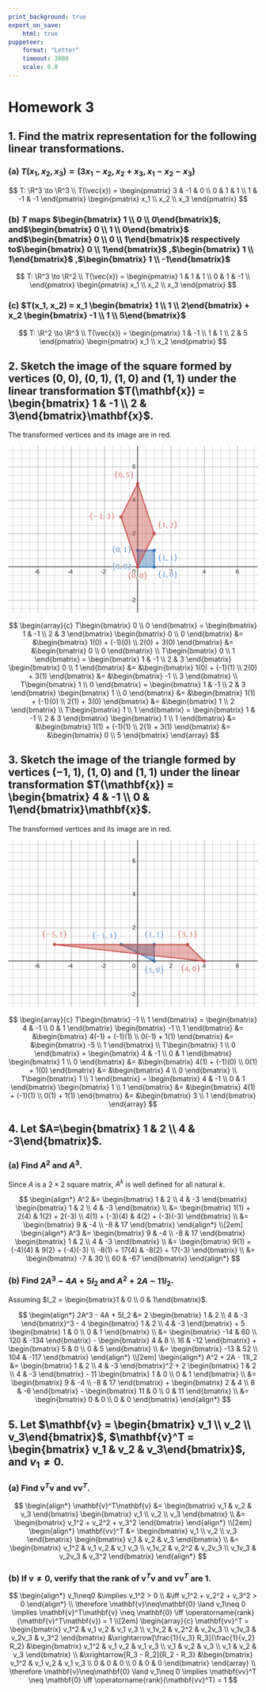 ```yaml
---
print_background: true
export_on_save:
    html: true
puppeteer:
    format: "Letter"
    timeout: 3000
    scale: 0.8
---
```


# Homework 3

## 1. Find the matrix representation for the following linear transformations.


### (a) $T(x_1, x_2, x_3) = (3x_1 - x_2, x_2 + x_3, x_1 - x_2 - x_3)$

$$
T: \R^3 \to \R^3 \\
T(\vec{x}) =
\begin{pmatrix}
    3 & -1 & 0 \\
    0 & 1 & 1 \\
    1 & -1 & -1
\end{pmatrix}
\begin{pmatrix}
    x_1 \\ x_2 \\ x_3
\end{pmatrix}
$$


### (b) $T$ maps $\begin{bmatrix}    1 \\ 0 \\ 0\end{bmatrix}$, and$\begin{bmatrix}    0 \\ 1 \\ 0\end{bmatrix}$ and$\begin{bmatrix}    0 \\ 0 \\ 1\end{bmatrix}$ respectively to$\begin{bmatrix}    0 \\ 1\end{bmatrix}$ ,$\begin{bmatrix}    1 \\ 1\end{bmatrix}$ ,$\begin{bmatrix}    1 \\ -1\end{bmatrix}$

$$
T: \R^3 \to \R^2 \\
T(\vec{x}) =
\begin{pmatrix}
    1 & 1 & 1 \\
    0 & 1 & -1 \\
\end{pmatrix}
\begin{pmatrix}
    x_1 \\ x_2 \\ x_3
\end{pmatrix}
$$


### (c\) $T(x_1, x_2) = x_1 \begin{bmatrix}    1 \\ 1 \\ 2\end{bmatrix} + x_2 \begin{bmatrix}    -1 \\ 1 \\ 5\end{bmatrix}$

$$
T: \R^2 \to \R^3 \\
T(\vec{x}) =
\begin{pmatrix}
    1 & -1 \\
    1 & 1 \\
    2 & 5
\end{pmatrix}
\begin{pmatrix}
    x_1 \\ x_2
\end{pmatrix}
$$


##  2. Sketch the image of the square formed by vertices $(0, 0)$, $(0, 1)$, $(1, 0)$ and $(1, 1)$ under the linear transformation $T(\mathbf{x}) = \begin{bmatrix} 1 & -1 \\ 2 & 3\end{bmatrix}\mathbf{x}$.

The transformed vertices and its image are in red.

![](../assets/hw3_q2_plot_rect.svg)

$$
\begin{array}{c}
    T\begin{bmatrix}
        0 \\ 0
    \end{bmatrix} =
    \begin{bmatrix}
        1 & -1 \\
        2 & 3
    \end{bmatrix}
    \begin{bmatrix}
        0 \\ 0
    \end{bmatrix}
    &=
    &\begin{bmatrix}
        1(0) + (-1)(0) \\
        2(0) + 3(0)
    \end{bmatrix}
    &=
    &\begin{bmatrix}
        0 \\ 0
    \end{bmatrix}
    \\
    T\begin{bmatrix}
        0 \\ 1
    \end{bmatrix} =
    \begin{bmatrix}
        1 & -1 \\
        2 & 3
    \end{bmatrix}
    \begin{bmatrix}
        0 \\ 1
    \end{bmatrix}
    &=
    &\begin{bmatrix}
        1(0) + (-1)(1) \\
        2(0) + 3(1)
    \end{bmatrix}
    &=
    &\begin{bmatrix}
        -1 \\ 3
    \end{bmatrix}
    \\
    T\begin{bmatrix}
        1 \\ 0
    \end{bmatrix} =
    \begin{bmatrix}
        1 & -1 \\
        2 & 3
    \end{bmatrix}
    \begin{bmatrix}
        1 \\ 0
    \end{bmatrix}
    &=
    &\begin{bmatrix}
        1(1) + (-1)(0) \\
        2(1) + 3(0)
    \end{bmatrix}
    &=
    &\begin{bmatrix}
        1 \\ 2
    \end{bmatrix}
    \\
    T\begin{bmatrix}
        1 \\ 1
    \end{bmatrix} =
    \begin{bmatrix}
        1 & -1 \\
        2 & 3
    \end{bmatrix}
    \begin{bmatrix}
        1 \\ 1
    \end{bmatrix}
    &=
    &\begin{bmatrix}
        1(1) + (-1)(1) \\
        2(1) + 3(1)
    \end{bmatrix}
    &=
    &\begin{bmatrix}
        0 \\ 5
    \end{bmatrix}
\end{array}
$$

##  3. Sketch the image of the triangle formed by vertices $(-1, 1)$, $(1, 0)$ and $(1, 1)$ under the linear transformation $T(\mathbf{x}) = \begin{bmatrix} 4 & -1 \\ 0 & 1\end{bmatrix}\mathbf{x}$.

The transformed vertices and its image are in red.

![](../assets/hw3_q3_plot_rect.svg)

$$
\begin{array}{c}
    T\begin{bmatrix}
        -1 \\ 1
    \end{bmatrix} =
    \begin{bmatrix}
        4 & -1 \\
        0 & 1
    \end{bmatrix}
    \begin{bmatrix}
        -1 \\ 1
    \end{bmatrix}
    &=
    &\begin{bmatrix}
        4(-1) + (-1)(1) \\
        0(-1) + 1(1)
    \end{bmatrix}
    &=
    &\begin{bmatrix}
        -5 \\ 1
    \end{bmatrix}
    \\
    T\begin{bmatrix}
        1 \\ 0
    \end{bmatrix} =
    \begin{bmatrix}
        4 & -1 \\
        0 & 1
    \end{bmatrix}
    \begin{bmatrix}
        1 \\ 0
    \end{bmatrix}
    &=
    &\begin{bmatrix}
        4(1) + (-1)(0) \\
        0(1) + 1(0)
    \end{bmatrix}
    &=
    &\begin{bmatrix}
        4 \\ 0
    \end{bmatrix}
    \\
    T\begin{bmatrix}
        1 \\ 1
    \end{bmatrix} =
    \begin{bmatrix}
        4 & -1 \\
        0 & 1
    \end{bmatrix}
    \begin{bmatrix}
        1 \\ 1
    \end{bmatrix}
    &=
    &\begin{bmatrix}
        4(1) + (-1)(1) \\
        0(1) + 1(1)
    \end{bmatrix}
    &=
    &\begin{bmatrix}
        3 \\ 1
    \end{bmatrix}
\end{array}
$$


## 4. Let $A=\begin{bmatrix} 1 & 2 \\ 4 & -3\end{bmatrix}$.

### (a) Find $A^2$ and $A^3$.

Since $A$ is a $2\times 2$ square matrix, $A^k$ is well defined for all natural $k$.

$$
\begin{align*}
    A^2 &= \begin{bmatrix}
        1 & 2 \\
        4 & -3
    \end{bmatrix}
    \begin{bmatrix}
        1 & 2 \\
        4 & -3
    \end{bmatrix}
    \\
    &= \begin{bmatrix}
        1(1) + 2(4) & 1(2) + 2(-3) \\
        4(1) + (-3)(4) & 4(2) + (-3)(-3)
    \end{bmatrix}
    \\
    &= \begin{bmatrix}
        9 & -4 \\
        -8 & 17
    \end{bmatrix}
\end{align*}
\\[2em]
\begin{align*}
    A^3 &=
    \begin{bmatrix}
        9 & -4 \\
    -8 & 17
    \end{bmatrix}
    \begin{bmatrix}
        1 & 2 \\
        4 & -3
    \end{bmatrix}
    \\
    &= \begin{bmatrix}
        9(1) + (-4)(4) & 9(2) + (-4)(-3) \\
        -8(1) + 17(4) & -8(2) + 17(-3)
    \end{bmatrix}
    \\
    &= \begin{bmatrix}
        -7 & 30 \\
        60 & -67
    \end{bmatrix}
\end{align*}
$$


### (b) Find $2A^3 - 4A + 5I_2$ and $A^2 + 2A - 11I_2$.

Assuming $I_2 = \begin{bmatrix}1 & 0 \\ 0 & 1\end{bmatrix}$.

$$
\begin{align*}
    2A^3 - 4A + 5I_2
    &= 2 \begin{bmatrix}
        1 & 2 \\
        4 & -3
    \end{bmatrix}^3
    - 4 \begin{bmatrix}
        1 & 2 \\
        4 & -3
    \end{bmatrix}
    + 5 \begin{bmatrix}
        1 & 0 \\
        0 & 1
    \end{bmatrix}
    \\
    &= \begin{bmatrix}
        -14 & 60 \\
        120 & -134
    \end{bmatrix}
    - \begin{bmatrix}
        4 & 8 \\
        16 & -12
    \end{bmatrix}
    + \begin{bmatrix}
        5 & 0 \\
        0 & 5
    \end{bmatrix}
    \\
    &= \begin{bmatrix}
        -13 & 52 \\
        104 & -117
    \end{bmatrix}
\end{align*}
\\[2em]
\begin{align*}
    A^2 + 2A - 11I_2
    &= \begin{bmatrix}
        1 & 2 \\
        4 & -3
    \end{bmatrix}^2
    + 2 \begin{bmatrix}
        1 & 2 \\
        4 & -3
    \end{bmatrix}
    - 11 \begin{bmatrix}
        1 & 0 \\
        0 & 1
    \end{bmatrix}
    \\
    &= \begin{bmatrix}
        9 & -4 \\
        -8 & 17
    \end{bmatrix}
    + \begin{bmatrix}
        2 & 4 \\
        8 & -6
    \end{bmatrix}
    - \begin{bmatrix}
        11 & 0 \\
        0 & 11
    \end{bmatrix}
    \\
    &= \begin{bmatrix}
        0 & 0 \\
        0 & 0
    \end{bmatrix}
\end{align*}
$$


## 5. Let $\mathbf{v} = \begin{bmatrix}    v_1 \\ v_2 \\ v_3\end{bmatrix}$, $\mathbf{v}^T = \begin{bmatrix}    v_1 & v_2 & v_3\end{bmatrix}$, and $v_1 \neq 0$.

### (a) Find $\mathbf{v}^T\mathbf{v}$ and $\mathbf{vv}^T$.

$$
\begin{align*}
    \mathbf{v}^T\mathbf{v} &= \begin{bmatrix}
        v_1 & v_2 & v_3
    \end{bmatrix}
    \begin{bmatrix}
        v_1 \\ v_2 \\ v_3
    \end{bmatrix}
    \\
    &= \begin{bmatrix}
       v_1^2 + v_2^2 + v_3^2
    \end{bmatrix}
\end{align*}
\\[2em]
\begin{align*}
    \mathbf{vv}^T &= \begin{bmatrix}
        v_1 \\ v_2 \\ v_3
    \end{bmatrix}
    \begin{bmatrix}
        v_1 & v_2 & v_3
    \end{bmatrix}
    \\
    &= \begin{bmatrix}
        v_1^2 & v_1 v_2 & v_1 v_3 \\
        v_1v_2 & v_2^2 & v_2v_3 \\
        v_1v_3 & v_2v_3 & v_3^2
    \end{bmatrix}
\end{align*}
$$

### (b) If $\mathbf{v}\neq\mathbf{0}$, verify that the rank of $\mathbf{v}^T\mathbf{v}$ and $\mathbf{vv}^T$ are $1$.

$$
\begin{align*}
    v_1\neq0 &\implies v_1^2 > 0 \\
    &\iff v_1^2 + v_2^2 + v_3^2 > 0
\end{align*}
\\
\therefore \mathbf{v}\neq\mathbf{0}
\land v_1\neq 0 \implies
\mathbf{v}^T\mathbf{v} \neq \mathbf{0} \iff
\operatorname{rank}(\mathbf{v}^T\mathbf{v}) = 1
\\[2em]
\begin{array}{c}
    \mathbf{vv}^T = \begin{bmatrix}
        v_1^2 & v_1 v_2 & v_1 v_3 \\
        v_1v_2 & v_2^2 & v_2v_3 \\
        v_1v_3 & v_2v_3 & v_3^2
    \end{bmatrix}
    &\xrightarrow[\frac{1}{v_3} R_3]{\frac{1}{v_2} R_2}
    &\begin{bmatrix}
        v_1^2 & v_1 v_2 & v_1 v_3 \\
        v_1 & v_2 & v_3 \\
        v_1 & v_2 & v_3
    \end{bmatrix}
    \\
    &\xrightarrow[R_3 - R_2]{R_2 - R_3}
    &\begin{bmatrix}
        v_1^2 & v_1 v_2 & v_1 v_3 \\
        0 & 0 & 0 \\
        0 & 0 & 0
    \end{bmatrix}
\end{array}
\\
\therefore \mathbf{v}\neq\mathbf{0}
\land v_1\neq 0 \implies
\mathbf{vv}^T \neq \mathbf{0} \iff
\operatorname{rank}(\mathbf{vv}^T) = 1
$$

